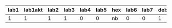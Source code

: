 | lab1 | lab1akt | lab2 | lab3 | lab4 | lab5 | hex | lab6 | lab7 | debug7 | lab8/9 | lab10 | lab11 | lab12 | lab13 |
|------|---------|------|------|------|------|-----|------|------|--------|--------|-------|-------|-------|-------|
|    1 |       1 |    1 |    1 |    0 |    0 | nb  |    0 |    0 |      1 |      0 |     0 |     0 |     0 |     0 |
